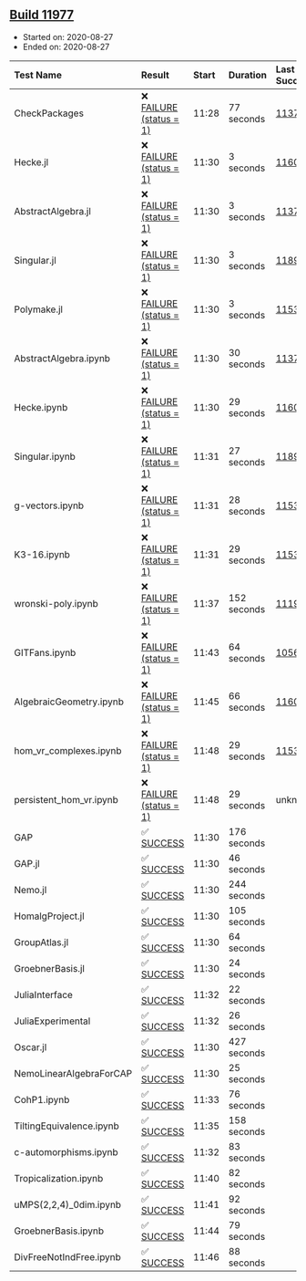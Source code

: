 ## [Build 11977](https://oscarci.mathematik.uni-kl.de/job/oscar/11977/)

* Started on: 2020-08-27
* Ended on: 2020-08-27

| Test Name    | Result | Start | Duration | Last Success | First Failure |
|:-------------|:-------|:------|:---------|:-------------|:--------------|
| CheckPackages | ❌ [FAILURE (status = 1)](https://oscarci.mathematik.uni-kl.de/job/oscar/11977/artifact/logs/build-11977/CheckPackages.log) | 11:28 | 77 seconds | [11376](https://oscarci.mathematik.uni-kl.de/job/oscar/11376/) | [11377](https://oscarci.mathematik.uni-kl.de/job/oscar/11377/) |
| Hecke.jl | ❌ [FAILURE (status = 1)](https://oscarci.mathematik.uni-kl.de/job/oscar/11977/artifact/logs/build-11977/Hecke.jl.log) | 11:30 | 3 seconds | [11602](https://oscarci.mathematik.uni-kl.de/job/oscar/11602/) | [11603](https://oscarci.mathematik.uni-kl.de/job/oscar/11603/) |
| AbstractAlgebra.jl | ❌ [FAILURE (status = 1)](https://oscarci.mathematik.uni-kl.de/job/oscar/11977/artifact/logs/build-11977/AbstractAlgebra.jl.log) | 11:30 | 3 seconds | [11376](https://oscarci.mathematik.uni-kl.de/job/oscar/11376/) | [11377](https://oscarci.mathematik.uni-kl.de/job/oscar/11377/) |
| Singular.jl | ❌ [FAILURE (status = 1)](https://oscarci.mathematik.uni-kl.de/job/oscar/11977/artifact/logs/build-11977/Singular.jl.log) | 11:30 | 3 seconds | [11893](https://oscarci.mathematik.uni-kl.de/job/oscar/11893/) | [11894](https://oscarci.mathematik.uni-kl.de/job/oscar/11894/) |
| Polymake.jl | ❌ [FAILURE (status = 1)](https://oscarci.mathematik.uni-kl.de/job/oscar/11977/artifact/logs/build-11977/Polymake.jl.log) | 11:30 | 3 seconds | [11532](https://oscarci.mathematik.uni-kl.de/job/oscar/11532/) | [11533](https://oscarci.mathematik.uni-kl.de/job/oscar/11533/) |
| AbstractAlgebra.ipynb | ❌ [FAILURE (status = 1)](https://oscarci.mathematik.uni-kl.de/job/oscar/11977/artifact/logs/build-11977/AbstractAlgebra.ipynb.log) | 11:30 | 30 seconds | [11376](https://oscarci.mathematik.uni-kl.de/job/oscar/11376/) | [11377](https://oscarci.mathematik.uni-kl.de/job/oscar/11377/) |
| Hecke.ipynb | ❌ [FAILURE (status = 1)](https://oscarci.mathematik.uni-kl.de/job/oscar/11977/artifact/logs/build-11977/Hecke.ipynb.log) | 11:30 | 29 seconds | [11602](https://oscarci.mathematik.uni-kl.de/job/oscar/11602/) | [11603](https://oscarci.mathematik.uni-kl.de/job/oscar/11603/) |
| Singular.ipynb | ❌ [FAILURE (status = 1)](https://oscarci.mathematik.uni-kl.de/job/oscar/11977/artifact/logs/build-11977/Singular.ipynb.log) | 11:31 | 27 seconds | [11893](https://oscarci.mathematik.uni-kl.de/job/oscar/11893/) | [11894](https://oscarci.mathematik.uni-kl.de/job/oscar/11894/) |
| g-vectors.ipynb | ❌ [FAILURE (status = 1)](https://oscarci.mathematik.uni-kl.de/job/oscar/11977/artifact/logs/build-11977/g-vectors.ipynb.log) | 11:31 | 28 seconds | [11532](https://oscarci.mathematik.uni-kl.de/job/oscar/11532/) | [11533](https://oscarci.mathematik.uni-kl.de/job/oscar/11533/) |
| K3-16.ipynb | ❌ [FAILURE (status = 1)](https://oscarci.mathematik.uni-kl.de/job/oscar/11977/artifact/logs/build-11977/K3-16.ipynb.log) | 11:31 | 29 seconds | [11532](https://oscarci.mathematik.uni-kl.de/job/oscar/11532/) | [11533](https://oscarci.mathematik.uni-kl.de/job/oscar/11533/) |
| wronski-poly.ipynb | ❌ [FAILURE (status = 1)](https://oscarci.mathematik.uni-kl.de/job/oscar/11977/artifact/logs/build-11977/wronski-poly.ipynb.log) | 11:37 | 152 seconds | [11192](https://oscarci.mathematik.uni-kl.de/job/oscar/11192/) | [11193](https://oscarci.mathematik.uni-kl.de/job/oscar/11193/) |
| GITFans.ipynb | ❌ [FAILURE (status = 1)](https://oscarci.mathematik.uni-kl.de/job/oscar/11977/artifact/logs/build-11977/GITFans.ipynb.log) | 11:43 | 64 seconds | [10566](https://oscarci.mathematik.uni-kl.de/job/oscar/10566/) | [10567](https://oscarci.mathematik.uni-kl.de/job/oscar/10567/) |
| AlgebraicGeometry.ipynb | ❌ [FAILURE (status = 1)](https://oscarci.mathematik.uni-kl.de/job/oscar/11977/artifact/logs/build-11977/AlgebraicGeometry.ipynb.log) | 11:45 | 66 seconds | [11602](https://oscarci.mathematik.uni-kl.de/job/oscar/11602/) | [11603](https://oscarci.mathematik.uni-kl.de/job/oscar/11603/) |
| hom_vr_complexes.ipynb | ❌ [FAILURE (status = 1)](https://oscarci.mathematik.uni-kl.de/job/oscar/11977/artifact/logs/build-11977/hom_vr_complexes.ipynb.log) | 11:48 | 29 seconds | [11532](https://oscarci.mathematik.uni-kl.de/job/oscar/11532/) | [11533](https://oscarci.mathematik.uni-kl.de/job/oscar/11533/) |
| persistent_hom_vr.ipynb | ❌ [FAILURE (status = 1)](https://oscarci.mathematik.uni-kl.de/job/oscar/11977/artifact/logs/build-11977/persistent_hom_vr.ipynb.log) | 11:48 | 29 seconds | unknown | unknown |
| GAP | ✅ [SUCCESS](https://oscarci.mathematik.uni-kl.de/job/oscar/11977/artifact/logs/build-11977/GAP.log) | 11:30 | 176 seconds |  |  |
| GAP.jl | ✅ [SUCCESS](https://oscarci.mathematik.uni-kl.de/job/oscar/11977/artifact/logs/build-11977/GAP.jl.log) | 11:30 | 46 seconds |  |  |
| Nemo.jl | ✅ [SUCCESS](https://oscarci.mathematik.uni-kl.de/job/oscar/11977/artifact/logs/build-11977/Nemo.jl.log) | 11:30 | 244 seconds |  |  |
| HomalgProject.jl | ✅ [SUCCESS](https://oscarci.mathematik.uni-kl.de/job/oscar/11977/artifact/logs/build-11977/HomalgProject.jl.log) | 11:30 | 105 seconds |  |  |
| GroupAtlas.jl | ✅ [SUCCESS](https://oscarci.mathematik.uni-kl.de/job/oscar/11977/artifact/logs/build-11977/GroupAtlas.jl.log) | 11:30 | 64 seconds |  |  |
| GroebnerBasis.jl | ✅ [SUCCESS](https://oscarci.mathematik.uni-kl.de/job/oscar/11977/artifact/logs/build-11977/GroebnerBasis.jl.log) | 11:30 | 24 seconds |  |  |
| JuliaInterface | ✅ [SUCCESS](https://oscarci.mathematik.uni-kl.de/job/oscar/11977/artifact/logs/build-11977/JuliaInterface.log) | 11:32 | 22 seconds |  |  |
| JuliaExperimental | ✅ [SUCCESS](https://oscarci.mathematik.uni-kl.de/job/oscar/11977/artifact/logs/build-11977/JuliaExperimental.log) | 11:32 | 26 seconds |  |  |
| Oscar.jl | ✅ [SUCCESS](https://oscarci.mathematik.uni-kl.de/job/oscar/11977/artifact/logs/build-11977/Oscar.jl.log) | 11:30 | 427 seconds |  |  |
| NemoLinearAlgebraForCAP | ✅ [SUCCESS](https://oscarci.mathematik.uni-kl.de/job/oscar/11977/artifact/logs/build-11977/NemoLinearAlgebraForCAP.log) | 11:30 | 25 seconds |  |  |
| CohP1.ipynb | ✅ [SUCCESS](https://oscarci.mathematik.uni-kl.de/job/oscar/11977/artifact/logs/build-11977/CohP1.ipynb.log) | 11:33 | 76 seconds |  |  |
| TiltingEquivalence.ipynb | ✅ [SUCCESS](https://oscarci.mathematik.uni-kl.de/job/oscar/11977/artifact/logs/build-11977/TiltingEquivalence.ipynb.log) | 11:35 | 158 seconds |  |  |
| c-automorphisms.ipynb | ✅ [SUCCESS](https://oscarci.mathematik.uni-kl.de/job/oscar/11977/artifact/logs/build-11977/c-automorphisms.ipynb.log) | 11:32 | 83 seconds |  |  |
| Tropicalization.ipynb | ✅ [SUCCESS](https://oscarci.mathematik.uni-kl.de/job/oscar/11977/artifact/logs/build-11977/Tropicalization.ipynb.log) | 11:40 | 82 seconds |  |  |
| uMPS(2,2,4)_0dim.ipynb | ✅ [SUCCESS](https://oscarci.mathematik.uni-kl.de/job/oscar/11977/artifact/logs/build-11977/uMPS-2-2-4-_0dim.ipynb.log) | 11:41 | 92 seconds |  |  |
| GroebnerBasis.ipynb | ✅ [SUCCESS](https://oscarci.mathematik.uni-kl.de/job/oscar/11977/artifact/logs/build-11977/GroebnerBasis.ipynb.log) | 11:44 | 79 seconds |  |  |
| DivFreeNotIndFree.ipynb | ✅ [SUCCESS](https://oscarci.mathematik.uni-kl.de/job/oscar/11977/artifact/logs/build-11977/DivFreeNotIndFree.ipynb.log) | 11:46 | 88 seconds |  |  |
